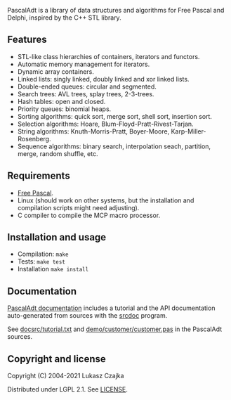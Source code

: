 PascalAdt is a library of data structures and algorithms for Free
Pascal and Delphi, inspired by the C++ STL library.

Features
--------
* STL-like class hierarchies of containers, iterators and functors.
* Automatic memory management for iterators.
* Dynamic array containers.
* Linked lists: singly linked, doubly linked and xor linked lists.
* Double-ended queues: circular and segmented.
* Search trees: AVL trees, splay trees, 2-3-trees.
* Hash tables: open and closed.
* Priority queues: binomial heaps.
* Sorting algorithms: quick sort, merge sort, shell sort, insertion sort.
* Selection algorithms: Hoare, Blum-Floyd-Pratt-Rivest-Tarjan.
* String algorithms: Knuth-Morris-Pratt, Boyer-Moore, Karp-Miller-Rosenberg.
* Sequence algorithms: binary search, interpolation seach, partition,
  merge, random shuffle, etc.

Requirements
------------
* [Free Pascal](https://www.freepascal.org).
* Linux (should work on other systems, but the installation and
  compilation scripts might need adjusting).
* C compiler to compile the MCP macro processor.

Installation and usage
----------------------
* Compilation: `make`
* Tests: `make test`
* Installation `make install`

Documentation
-------------

[PascalAdt documentation](pascaladt-docs/index.html) includes a tutorial and the API documentation auto-generated from sources with the [srcdoc](https://github.com/lukaszcz/srcdoc/) program.

See [docsrc/tutorial.txt](https://github.com/lukaszcz/pascaladt/docsrc/tutorial.txt) and [demo/customer/customer.pas](https://github.com/lukaszcz/pascaladt/demo/customer/customer.pas) in the PascalAdt sources.

Copyright and license
---------------------

Copyright (C) 2004-2021 Lukasz Czajka

Distributed under LGPL 2.1. See [LICENSE](https://github.com/lukaszcz/pascaladt/LICENSE).
